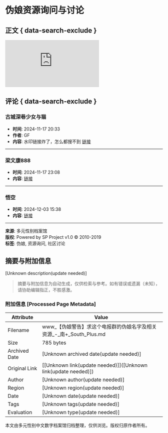 # 伪娘资源询问与讨论

## 正文 { data-search-exclude }


![Responsive image](https://shop.m.taobao.com/shop/shop_index.htm?sellerId=1965847533&shopId=119340084&inShopPageId=413203121&pathInfo=shop/index2)

## 评论 { data-search-exclude }

### 古城深巷少女与猫
- **时间**: 2024-11-17 20:33
- **作者**: GF
- **内容**: 水印链接炸了，怎么都搜不到 [链接](https://t.me/tsculb/6243)

---

### 梁文康888
- **时间**: 2024-11-17 23:08
- **内容**: [链接](https://x.com/OnaDo_)

---

### 悟空
- **时间**: 2024-12-03 15:38
- **内容**: [链接](https://bunkr.fi/a/rEvQTz8Z)

--- 

**来源**: 多元性别档案馆  
**版权**: Powered by SP Project v1.0 © 2010-2019  
**标签**: 伪娘, 资源询问, 社区讨论
<!-- tcd_original_link https://www.south-plus.net/simple/index.php?t2372483.html -->


## 摘要与附加信息

<!-- tcd_abstract -->
[Unknown description(update needed)]
<!-- tcd_abstract_end -->

> 摘要与附加信息为自动生成，仅供检索与参考。如有错误或遗漏（未知），请协助编辑指正，不胜感激。

### 附加信息 [Processed Page Metadata]

| Attribute       | Value                                  |
|-----------------|----------------------------------------|
| Filename        | www_【伪娘警告】求这个电报群的伪娘名字及相关资源_-_南+_South_Plus.md                             |
| Size            | 785 bytes                           |
| Archived Date   | [Unknown archived date(update needed)]                             |
| Original Link   | [[Unknown link(update needed)]]([Unknown link(update needed)])                       |
| Author          | [Unknown author(update needed)]                               |
| Region          | [Unknown region(update needed)]                               |
| Date            | [Unknown date(update needed)]                                 |
| Tags            | [Unknown tags(update needed)]                                 |
| Evaluation            | [Unknown type(update needed)]                                 |
<!-- tcd_table_end -->

本文由多元性别中文数字档案馆归档整理，仅供浏览。版权归原作者所有。
